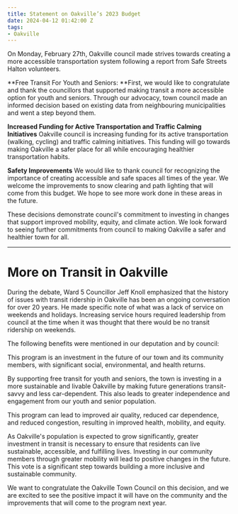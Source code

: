 ```yaml
---
title: Statement on Oakville’s 2023 Budget
date: 2024-04-12 01:42:00 Z
tags:
- Oakville
---
```


On Monday, February 27th, Oakville council made strives towards creating a more accessible transportation system following a report from Safe Streets Halton volunteers.

**Free Transit For Youth and Seniors: **First, we would like to congratulate and thank the councillors that supported making transit a more accessible option for youth and seniors. Through our advocacy, town council made an informed decision based on existing data from neighbouring municipalities and went a step beyond them.

**Increased Funding for Active Transportation and Traffic Calming Initiatives** Oakville council is increasing funding for its active transportation (walking, cycling) and traffic calming initiatives. This funding will go towards making Oakville a safer place for all while encouraging healthier transportation habits.

**Safety Improvements** We would like to thank council for recognizing the importance of creating accessible and safe spaces all times of the year. We welcome the improvements to snow clearing and path lighting that will come from this budget. We hope to see more work done in these areas in the future.

These decisions demonstrate council's commitment to investing in changes that support improved mobility, equity, and climate action. We look forward to seeing further commitments from council to making Oakville a safer and healthier town for all.

---

# More on Transit in Oakville

During the debate, Ward 5 Councillor Jeff Knoll emphasized that the history of issues with transit ridership in Oakville has been an ongoing conversation for over 20 years. He made specific note of what was a lack of service on weekends and holidays. Increasing service hours required leadership from council at the time when it was thought that there would be no transit ridership on weekends.

The following benefits were mentioned in our deputation and by council:

This program is an investment in the future of our town and its community members, with significant social, environmental, and health returns.

By supporting free transit for youth and seniors, the town is investing in a more sustainable and livable Oakville by making future generations transit-savvy and less car-dependent. This also leads to greater independence and engagement from our youth and senior population.

This program can lead to improved air quality, reduced car dependence, and reduced congestion, resulting in improved health, mobility, and equity.

As Oakville's population is expected to grow significantly, greater investment in transit is necessary to ensure that residents can live sustainable, accessible, and fulfilling lives. Investing in our community members through greater mobility will lead to positive changes in the future. This vote is a significant step towards building a more inclusive and sustainable community.

We want to congratulate the Oakville Town Council on this decision, and we are excited to see the positive impact it will have on the community and the improvements that will come to the program next year.